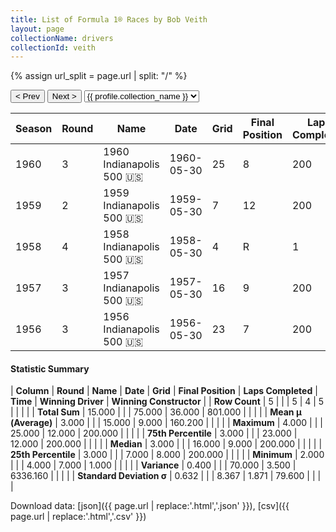 ```yaml
---
title: List of Formula 1® Races by Bob Veith
layout: page
collectionName: drivers
collectionId: veith
---
```


{% assign url_split = page.url | split: "/" %}
<div id="collection-navigation">
<button onclick="selector.options[selector.selectedIndex-1].value && (window.location = selector.options[selector.selectedIndex-1].value);">&lt; Prev</button>
<button onclick="selector.options[selector.selectedIndex+1].value && (window.location = selector.options[selector.selectedIndex+1].value);">Next &gt;</button>
<select id="selector" onchange="this.options[this.selectedIndex].value && (window.location = this.options[this.selectedIndex].value);">
  {% for collectionId in site.data[page.collectionName].refs %}
    {% if collectionId == page.collectionId %}
      {% assign selected = "selected" %}
    {% else %}
      {% assign selected = "" %}
    {% endif %}
    {% assign profile = site.data[page.collectionName][collectionId].profile %}
    <option value="/f1/{{ page.collectionName }}/{{ collectionId }}/{{ url_split[4] }}" {{ selected }}>{{ profile.collection_name }}</option>
  {% endfor %}
</select>
</div>

| Season | Round | Name | Date | Grid | Final Position | Laps Completed | Time | Winning Driver | Winning Constructor |
|--|--|--|--|--|--|--|--|--|--|
| 1960 | 3 | 1960 Indianapolis 500 🇺🇸 | 1960-05-30 | 25 | 8 | 200 | +5:17.48 | Jim Rathmann 🇺🇸 | Watson 🇺🇸 |
| 1959 | 2 | 1959 Indianapolis 500 🇺🇸 | 1959-05-30 | 7 | 12 | 200 | +6:09.73 | Rodger Ward 🇺🇸 | Watson 🇺🇸 |
| 1958 | 4 | 1958 Indianapolis 500 🇺🇸 | 1958-05-30 | 4 | R | 1 |   | Jimmy Bryan 🇺🇸 | Epperly 🇺🇸 |
| 1957 | 3 | 1957 Indianapolis 500 🇺🇸 | 1957-05-30 | 16 | 9 | 200 | +6:17.11 | Sam Hanks 🇺🇸 | Epperly 🇺🇸 |
| 1956 | 3 | 1956 Indianapolis 500 🇺🇸 | 1956-05-30 | 23 | 7 | 200 | +6:25.63 | Pat Flaherty 🇺🇸 | Watson 🇺🇸 |

#### Statistic Summary

| **Column** | **Round** | **Name** | **Date** | **Grid** | **Final Position** | **Laps Completed** | **Time** | **Winning Driver** | **Winning Constructor** |
| **Row Count** | 5 |  |  | 5 | 4 | 5 |  |  |  |
| **Total Sum** | 15.000 |  |  | 75.000 | 36.000 | 801.000 |  |  |  |
| **Mean μ (Average)** | 3.000 |  |  | 15.000 | 9.000 | 160.200 |  |  |  |
| **Maximum** | 4.000 |  |  | 25.000 | 12.000 | 200.000 |  |  |  |
| **75th Percentile** | 3.000 |  |  | 23.000 | 12.000 | 200.000 |  |  |  |
| **Median** | 3.000 |  |  | 16.000 | 9.000 | 200.000 |  |  |  |
| **25th Percentile** | 3.000 |  |  | 7.000 | 8.000 | 200.000 |  |  |  |
| **Minimum** | 2.000 |  |  | 4.000 | 7.000 | 1.000 |  |  |  |
| **Variance** | 0.400 |  |  | 70.000 | 3.500 | 6336.160 |  |  |  |
| **Standard Deviation σ** | 0.632 |  |  | 8.367 | 1.871 | 79.600 |  |  |  |

Download data: [json]({{ page.url | replace:'.html','.json' }}), [csv]({{ page.url | replace:'.html','.csv' }})
